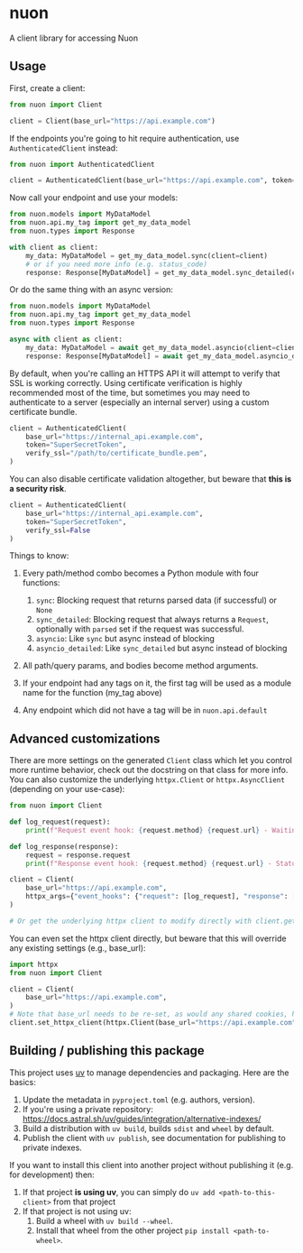 # nuon
A client library for accessing Nuon

## Usage
First, create a client:

```python
from nuon import Client

client = Client(base_url="https://api.example.com")
```

If the endpoints you're going to hit require authentication, use `AuthenticatedClient` instead:

```python
from nuon import AuthenticatedClient

client = AuthenticatedClient(base_url="https://api.example.com", token="SuperSecretToken")
```

Now call your endpoint and use your models:

```python
from nuon.models import MyDataModel
from nuon.api.my_tag import get_my_data_model
from nuon.types import Response

with client as client:
    my_data: MyDataModel = get_my_data_model.sync(client=client)
    # or if you need more info (e.g. status_code)
    response: Response[MyDataModel] = get_my_data_model.sync_detailed(client=client)
```

Or do the same thing with an async version:

```python
from nuon.models import MyDataModel
from nuon.api.my_tag import get_my_data_model
from nuon.types import Response

async with client as client:
    my_data: MyDataModel = await get_my_data_model.asyncio(client=client)
    response: Response[MyDataModel] = await get_my_data_model.asyncio_detailed(client=client)
```

By default, when you're calling an HTTPS API it will attempt to verify that SSL is working correctly. Using certificate verification is highly recommended most of the time, but sometimes you may need to authenticate to a server (especially an internal server) using a custom certificate bundle.

```python
client = AuthenticatedClient(
    base_url="https://internal_api.example.com", 
    token="SuperSecretToken",
    verify_ssl="/path/to/certificate_bundle.pem",
)
```

You can also disable certificate validation altogether, but beware that **this is a security risk**.

```python
client = AuthenticatedClient(
    base_url="https://internal_api.example.com", 
    token="SuperSecretToken", 
    verify_ssl=False
)
```

Things to know:
1. Every path/method combo becomes a Python module with four functions:
    1. `sync`: Blocking request that returns parsed data (if successful) or `None`
    1. `sync_detailed`: Blocking request that always returns a `Request`, optionally with `parsed` set if the request was successful.
    1. `asyncio`: Like `sync` but async instead of blocking
    1. `asyncio_detailed`: Like `sync_detailed` but async instead of blocking

1. All path/query params, and bodies become method arguments.
1. If your endpoint had any tags on it, the first tag will be used as a module name for the function (my_tag above)
1. Any endpoint which did not have a tag will be in `nuon.api.default`

## Advanced customizations

There are more settings on the generated `Client` class which let you control more runtime behavior, check out the docstring on that class for more info. You can also customize the underlying `httpx.Client` or `httpx.AsyncClient` (depending on your use-case):

```python
from nuon import Client

def log_request(request):
    print(f"Request event hook: {request.method} {request.url} - Waiting for response")

def log_response(response):
    request = response.request
    print(f"Response event hook: {request.method} {request.url} - Status {response.status_code}")

client = Client(
    base_url="https://api.example.com",
    httpx_args={"event_hooks": {"request": [log_request], "response": [log_response]}},
)

# Or get the underlying httpx client to modify directly with client.get_httpx_client() or client.get_async_httpx_client()
```

You can even set the httpx client directly, but beware that this will override any existing settings (e.g., base_url):

```python
import httpx
from nuon import Client

client = Client(
    base_url="https://api.example.com",
)
# Note that base_url needs to be re-set, as would any shared cookies, headers, etc.
client.set_httpx_client(httpx.Client(base_url="https://api.example.com", proxies="http://localhost:8030"))
```

## Building / publishing this package
This project uses [uv](https://github.com/astral-sh/uv) to manage dependencies and packaging. Here are the basics:
1. Update the metadata in `pyproject.toml` (e.g. authors, version).
2. If you're using a private repository: https://docs.astral.sh/uv/guides/integration/alternative-indexes/
3. Build a distribution with `uv build`, builds `sdist` and `wheel` by default.
1. Publish the client with `uv publish`, see documentation for publishing to private indexes.

If you want to install this client into another project without publishing it (e.g. for development) then:
1. If that project **is using uv**, you can simply do `uv add <path-to-this-client>` from that project
1. If that project is not using uv:
    1. Build a wheel with `uv build --wheel`.
    1. Install that wheel from the other project `pip install <path-to-wheel>`.
